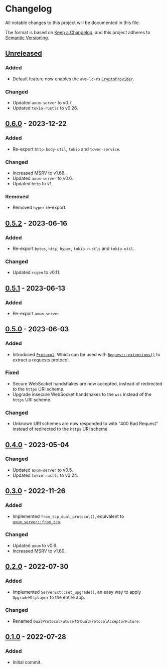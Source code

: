 # Changelog

All notable changes to this project will be documented in this file.

The format is based on [Keep a Changelog](https://keepachangelog.com/en/1.0.0/), and this project
adheres to [Semantic Versioning](https://semver.org/spec/v2.0.0.html).

## [Unreleased]

### Added

- Default feature now enables the `aws-lc-rs`
  [`CryptoProvider`](https://docs.rs/rustls/0.23/rustls/crypto/struct.CryptoProvider.html).

### Changed

- Updated `axum-server` to v0.7.
- Updated `tokio-rustls` to v0.26.

## [0.6.0] - 2023-12-22

### Added

- Re-export `http-body-util`, `tokio` and `tower-service`.

### Changed

- Increased MSRV to v1.66.
- Updated `axum-server` to v0.6.
- Updated `http` to v1.

### Removed

- Removed `hyper` re-export.

## [0.5.2] - 2023-06-16

### Added

- Re-export `bytes`, `http`, `hyper`, `tokio-rustls` and `tokio-util`.

### Changed

- Updated `rcgen` to v0.11.

## [0.5.1] - 2023-06-13

### Added

- Re-export `axum-server`.

## [0.5.0] - 2023-06-03

### Added

- Introduced
  [`Protocol`](https://docs.rs/axum-server-dual-protocol/0.5.0/axum_server_dual_protocol/enum.Protocol.html).
  Which can be used with
  [`Request::extensions()`](https://docs.rs/http/0.2.9/http/request/struct.Request.html#method.extensions)
  to extract a requests protocol.

### Fixed

- Secure WebSocket handshakes are now accepted, instead of redirected to the `https` URI scheme.
- Upgrade insecure WebSocket handshakes to the `wss` instead of the `https` URI scheme.

### Changed

- Unknown URI schemes are now responded to with "400 Bad Request" instead of redirected to the
  `https` URI scheme.

## [0.4.0] - 2023-05-04

### Changed

- Updated `axum-server` to v0.5.
- Updated `tokio-rustls` to v0.24.

## [0.3.0] - 2022-11-26

### Added

- Implemented `from_tcp_dual_protocol()`, equivalent to
  [`axum_server::from_tcp`](https://docs.rs/axum-server/0.4.4/axum_server/fn.from_tcp_rustls.html).

### Changed

- Updated `axum` to v0.6.
- Increased MSRV to v1.60.

## [0.2.0] - 2022-07-30

### Added

- Implemented `ServerExt::set_upgrade()`, an easy way to apply `UpgradeHttpLayer` to the entire app.

### Changed

- Renamed `DualProtocolFuture` to `DualProtocolAcceptorFuture`.

## [0.1.0] - 2022-07-28

### Added

- Initial commit.

[Unreleased]: https://github.com/daxpedda/axum-server-dual-protocol/compare/v0.6.0...main
[0.6.0]: https://github.com/daxpedda/axum-server-dual-protocol/compare/v0.5.2...v0.6.0
[0.5.2]: https://github.com/daxpedda/axum-server-dual-protocol/compare/v0.5.1...v0.5.2
[0.5.1]: https://github.com/daxpedda/axum-server-dual-protocol/compare/v0.5.0...v0.5.1
[0.5.0]: https://github.com/daxpedda/axum-server-dual-protocol/compare/v0.4.0...v0.5.0
[0.4.0]: https://github.com/daxpedda/axum-server-dual-protocol/compare/v0.3.0...v0.4.0
[0.3.0]: https://github.com/daxpedda/axum-server-dual-protocol/compare/v0.2.0...v0.3.0
[0.2.0]: https://github.com/daxpedda/axum-server-dual-protocol/compare/v0.1.0...v0.2.0
[0.1.0]: https://github.com/daxpedda/axum-server-dual-protocol/releases/tag/v0.1.0
